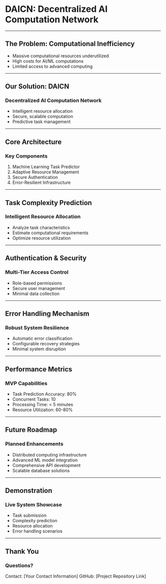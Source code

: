 # DAICN: Decentralized AI Computation Network

---
## The Problem: Computational Inefficiency

- Massive computational resources underutilized
- High costs for AI/ML computations
- Limited access to advanced computing

---
## Our Solution: DAICN

### Decentralized AI Computation Network
- Intelligent resource allocation
- Secure, scalable computation
- Predictive task management

---
## Core Architecture

### Key Components
1. Machine Learning Task Predictor
2. Adaptive Resource Management
3. Secure Authentication
4. Error-Resilient Infrastructure

---
## Task Complexity Prediction

### Intelligent Resource Allocation
- Analyze task characteristics
- Estimate computational requirements
- Optimize resource utilization

---
## Authentication & Security

### Multi-Tier Access Control
- Role-based permissions
- Secure user management
- Minimal data collection

---
## Error Handling Mechanism

### Robust System Resilience
- Automatic error classification
- Configurable recovery strategies
- Minimal system disruption

---
## Performance Metrics

### MVP Capabilities
- Task Prediction Accuracy: 80%
- Concurrent Tasks: 10
- Processing Time: < 5 minutes
- Resource Utilization: 60-80%

---
## Future Roadmap

### Planned Enhancements
- Distributed computing infrastructure
- Advanced ML model integration
- Comprehensive API development
- Scalable database solutions

---
## Demonstration

### Live System Showcase
- Task submission
- Complexity prediction
- Resource allocation
- Error handling scenarios

---
## Thank You

### Questions?
Contact: [Your Contact Information]
GitHub: [Project Repository Link]
